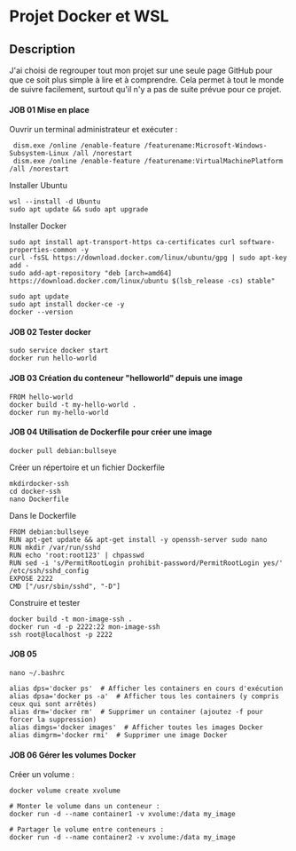 # Projet Docker et WSL

## Description

J'ai choisi de regrouper tout mon projet sur une seule page GitHub pour que ce soit plus simple à lire et à comprendre. Cela permet à tout le monde de suivre facilement,
surtout qu'il n'y a pas de suite prévue pour ce projet.

#### JOB 01 Mise en place

Ouvrir un terminal administrateur et exécuter :
 
```
 dism.exe /online /enable-feature /featurename:Microsoft-Windows-Subsystem-Linux /all /norestart
 dism.exe /online /enable-feature /featurename:VirtualMachinePlatform /all /norestart
```


Installer Ubuntu

```
wsl --install -d Ubuntu
sudo apt update && sudo apt upgrade
```
Installer Docker 
```
sudo apt install apt-transport-https ca-certificates curl software-properties-common -y
curl -fsSL https://download.docker.com/linux/ubuntu/gpg | sudo apt-key add -
sudo add-apt-repository "deb [arch=amd64] https://download.docker.com/linux/ubuntu $(lsb_release -cs) stable"
```
```
sudo apt update
sudo apt install docker-ce -y
docker --version
```

#### JOB 02 Tester docker 
```
sudo service docker start
docker run hello-world
```
#### JOB 03 Création du conteneur "helloworld" depuis une image
```
FROM hello-world
docker build -t my-hello-world .
docker run my-hello-world
```
#### JOB 04 Utilisation de Dockerfile pour créer une image
```
docker pull debian:bullseye
```
Créer un répertoire et un fichier Dockerfile
```
mkdirdocker-ssh
cd docker-ssh
nano Dockerfile 
```
 Dans le Dockerfile
```
FROM debian:bullseye
RUN apt-get update && apt-get install -y openssh-server sudo nano
RUN mkdir /var/run/sshd
RUN echo 'root:root123' | chpasswd
RUN sed -i 's/PermitRootLogin prohibit-password/PermitRootLogin yes/' /etc/ssh/sshd_config
EXPOSE 2222
CMD ["/usr/sbin/sshd", "-D"]
```
Construire et tester
```
docker build -t mon-image-ssh .
docker run -d -p 2222:22 mon-image-ssh
ssh root@localhost -p 2222
```

#### JOB 05 
```
nano ~/.bashrc
```
```
alias dps='docker ps'  # Afficher les containers en cours d'exécution
alias dpsa='docker ps -a'  # Afficher tous les containers (y compris ceux qui sont arrêtés)
alias drm='docker rm'  # Supprimer un container (ajoutez -f pour forcer la suppression)
alias dimgs='docker images'  # Afficher toutes les images Docker
alias dimgrm='docker rmi'  # Supprimer une image Docker
```
#### JOB 06 Gérer les volumes Docker

Créer un volume :
```
docker volume create xvolume

# Monter le volume dans un conteneur :
docker run -d --name container1 -v xvolume:/data my_image

# Partager le volume entre conteneurs :
docker run -d --name container2 -v xvolume:/data my_image
```










